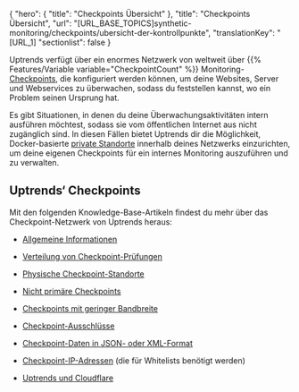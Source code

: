﻿{
  "hero": {
    "title": "Checkpoints Übersicht"
  },
  "title": "Checkpoints Übersicht",
  "url": "[URL_BASE_TOPICS]synthetic-monitoring/checkpoints/ubersicht-der-kontrollpunkte",
  "translationKey": "[URL_1]
  "sectionlist": false
}

Uptrends verfügt über ein enormes Netzwerk von weltweit über {{% Features/Variable variable="CheckpointCount" %}} Monitoring-[Checkpoints]([LINK_URL_1]), die konfiguriert werden können, um deine Websites, Server und Webservices zu überwachen, sodass du feststellen kannst, wo ein Problem seinen Ursprung hat.

Es gibt Situationen, in denen du deine Überwachungsaktivitäten intern ausführen möchtest, sodass sie vom öffentlichen Internet aus nicht zugänglich sind. In diesen Fällen bietet Uptrends dir die Möglichkeit, Docker-basierte [private Standorte]([LINK_URL_2]) innerhalb deines Netzwerks einzurichten, um deine eigenen Checkpoints für ein internes Monitoring auszuführen und zu verwalten.

## Uptrends‘ Checkpoints

Mit den folgenden Knowledge-Base-Artikeln findest du mehr über das Checkpoint-Netzwerk von Uptrends heraus:

- [Allgemeine Informationen]([LINK_URL_3])

- [Verteilung von Checkpoint-Prüfungen]([LINK_URL_4])

- [Physische Checkpoint-Standorte]([LINK_URL_5])

- [Nicht primäre Checkpoints]([LINK_URL_6])

- [Checkpoints mit geringer Bandbreite]([LINK_URL_7])

- [Checkpoint-Ausschlüsse]([LINK_URL_8])

- [Checkpoint-Daten in JSON- oder XML-Format]([LINK_URL_9])

- [Checkpoint-IP-Adressen]([LINK_URL_10]) (die für Whitelists benötigt werden)

- [Uptrends und Cloudflare]([LINK_URL_11])
